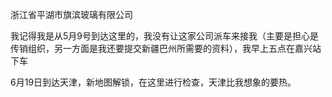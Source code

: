 浙江省平湖市旗滨玻璃有限公司

我记得我是从5月9号到达这里的，我没有让这家公司派车来接我（主要是担心是传销组织，另一方面是我还要提交新疆巴州所需要的资料），我早上五点在嘉兴站下车


6月19日到达天津，新地图解锁，在这里进行检查，天津比我想象的要热。
